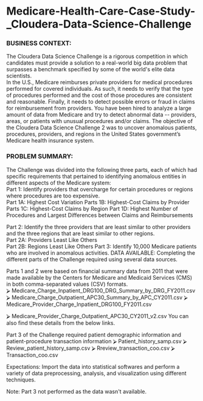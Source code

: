 # Medicare-Health-Care-Case-Study-_Cloudera-Data-Science-Challenge

### BUSINESS CONTEXT: 
The Cloudera Data Science Challenge is a rigorous competition in which candidates must  provide a solution to a real-world big data problem that surpasses a benchmark specified by  some of the world's elite data scientists.  
In the U.S., Medicare reimburses private providers for medical procedures performed for  covered individuals. As such, it needs to verify that the type of procedures performed and  the cost of those procedures are consistent and reasonable. Finally, it needs to detect  possible errors or fraud in claims for reimbursement from providers. You have been hired to  analyze a large amount of data from Medicare and try to detect abnormal data -- providers,  areas, or patients with unusual procedures and/or claims. 
The objective of the Cloudera Data Science Challenge 2 was to uncover anomalous patients,  procedures, providers, and regions in the United States government’s Medicare health  insurance system. 

### PROBLEM SUMMARY: 
The Challenge was divided into the following three parts, each of which had specific  requirements that pertained to identifying anomalous entities in different aspects of the  Medicare system:  
Part 1: Identify providers that overcharge for certain procedures or regions where  procedures are too expensive.  
Part 1A: Highest Cost Variation 
Parts 1B: Highest-Cost Claims by Provider  
Parts 1C: Highest-Cost Claims by Region 
Part 1D: Highest Number of Procedures and Largest Differences between Claims and  Reimbursements 

Part 2: Identify the three providers that are least similar to other providers and the three  regions that are least similar to other regions.  
Part 2A: Providers Least Like Others  
Part 2B: Regions Least Like Others 
Part 3: Identify 10,000 Medicare patients who are involved in anomalous activities.  DATA AVAILABLE: 
Completing the different parts of the Challenge required using several data sources.

Parts 1 and 2 were based on financial summary data from 2011 that were made available by  the Centers for Medicare and Medicaid Services (CMS) in both comma-separated values  (CSV) formats.  
⮚ Medicare_Charge_Inpatient_DRG100_DRG_Summary_by_DRG_FY2011.csv ⮚ Medicare_Charge_Outpatient_APC30_Summary_by_APC_CY2011.csv ⮚ Medicare_Provider_Charge_Inpatient_DRG100_FY2011.csv 

⮚ Medicare_Provider_Charge_Outpatient_APC30_CY2011_v2.csv 
You can also find these details from the below links. 

Part 3 of the Challenge required patient demographic information and patient-procedure  transaction information 
⮚ Patient_history_samp.csv 
⮚ Review_patient_history_samp.csv 
⮚ Rreview_transaction_coo.csv 
⮚ Transaction_coo.csv 

Expectations: 
Import the data into statistical softwares and perform a variety of data  preprocessing, analysis, and visualization using different techniques. 

Note: Part 3 not performed as the data wasn't available.
